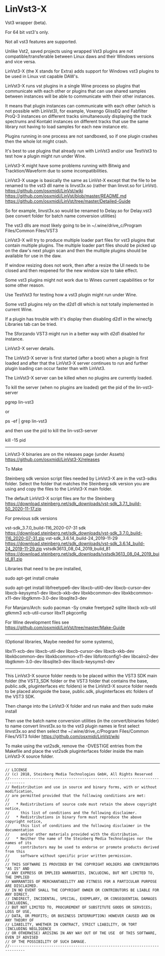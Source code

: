 # LinVst3-X

Vst3 wrapper (beta).

For 64 bit vst3's only.

Not all vst3 features are supported.

Unlike Vst2, saved projects using wrapped Vst3 plugins are not compatible/transferable between Linux daws and their Windows versions and vice versa.

LinVst3-X (the X stands for Extra) adds support for Windows vst3 plugins to be used in Linux vst capable DAW's.

LinVst3-X runs vst plugins in a single Wine process so plugins that communicate with each other or plugins that can use shared samples between instances will be able to communicate with their other instances.

It means that plugin instances can communicate with each other (which is not possible with LinVst3), for example, Voxengo GlissEQ and Fabfilter ProQ-3 instances on different tracks simultaneously displaying the track spectrums and Kontakt instances on different tracks that use the same library not having to load samples for each new instance etc.

Plugins running in one process are not sandboxed, so if one plugin crashes then the whole lot might crash.

It's best to use plugins that already run with LinVst3 and/or use TestVst3 to test how a plugin might run under Wine.

LinVst3-X might have some problems running with Bitwig and Tracktion/Waveform due to some incompatibilities.

LinVst3-X usage is basically the same as LinVst-X except that the file to be renamed to the vst3 dll name is linvst3x.so (rather than linvst.so for LinVst). https://github.com/osxmidi/LinVst/wiki https://github.com/osxmidi/LinVst/blob/master/README.md https://github.com/osxmidi/LinVst/tree/master/Detailed-Guide

So for example, linvst3x.so would be renamed to Delay.so for Delay.vst3 (see convert folder for batch name conversion utilities)

The vst3 dlls are most likely going to be in ~/.wine/drive_c/Program Files/Common Files/VST3

LinVst3-X will try to produce multiple loader part files for vst3 plugins that contain multiple plugins. 
The multiple loader part files should be picked up on the daw's next plugin scan and then the multiple plugins should be available for use in the daw.

If window resizing does not work, then after a resize the UI needs to be closed and then reopened for the new window size to take effect.

Some vst3 plugins might not work due to Wines current capabilities or for some other reason.

Use TestVst3 for testing how a vst3 plugin might run under Wine.

Some vst3 plugins rely on the d2d1 dll which is not totally implemented in current Wine.

If a plugin has trouble with it's display then disabling d2d1 in the winecfg Libraries tab can be tried.

The Sforzando VST3 might run in a better way with d2d1 disabled for instance.

LinVst3-X server details.

The LinVst3-X server is first started (after a boot) when a plugin is first loaded and after that the LinVst3-X server continues to run and further plugin loading can occur faster than with LinVst3.

The LinVst3-X server can be killed when no plugins are currently loaded.

To kill the server (when no plugins are loaded) get the pid of the lin-vst3-server

pgrep lin-vst3

or

ps -ef | grep lin-vst3

and then use the pid to kill the lin-vst3-server

kill -15 pid

-------

LinVst3-X binaries are on the releases page (under Assets) https://github.com/osxmidi/LinVst3-X/releases

To Make

Steinberg sdk version script files needed by LinVst3-X are in the vst3-sdks folder.
Select the folder that matches the Steinberg sdk version you are using and copy the files to the LinVst3-X main folder.

The default LinVst3-X script files are for the Steinberg https://download.steinberg.net/sdk_downloads/vst-sdk_3.7.1_build-50_2020-11-17.zip

For previous sdk versions

vst-sdk_3.7.0_build-116_2020-07-31 sdk https://download.steinberg.net/sdk_downloads/vst-sdk_3.7.0_build-116_2020-07-31.zip
vst-sdk_3.6.14_build-24_2019-11-29 https://download.steinberg.net/sdk_downloads/vst-sdk_3.6.14_build-24_2019-11-29.zip 
vstsdk3613_08_04_2019_build_81 https://download.steinberg.net/sdk_downloads/vstsdk3613_08_04_2019_build_81.zip

Libraries that need to be pre installed, 

sudo apt-get install cmake

sudo apt-get install libfreetype6-dev libxcb-util0-dev libxcb-cursor-dev libxcb-keysyms1-dev libxcb-xkb-dev libxkbcommon-dev libxkbcommon-x11-dev libgtkmm-3.0-dev libsqlite3-dev

For Manjaro/Arch: sudo pacman -Sy cmake freetype2 sqlite libxcb xcb-util gtkmm3 xcb-util-cursor libx11 pkgconfig

For Wine development files see https://github.com/osxmidi/LinVst/tree/master/Make-Guide

------

(Optional libraries, Maybe needed for some systems),

libx11-xcb-dev
libxcb-util-dev
libxcb-cursor-dev
libxcb-xkb-dev
libxkbcommon-dev
libxkbcommon-x11-dev
libfontconfig1-dev
libcairo2-dev
libgtkmm-3.0-dev
libsqlite3-dev
libxcb-keysyms1-dev

-------

This LinVst3-X source folder needs to be placed within the VST3 SDK main folder (the VST3_SDK folder or the VST3 folder that contains the base, public.sdk, pluginterfaces etc folders) ie the LinVst3-X source folder needs to be placed alongside the base, public.sdk, pluginterfaces etc folders of the VST3 SDK.

Then change into the LinVst3-X folder and run make and then sudo make install

Then use the batch name conversion utilities (in the convert/binaries folder) to name convert linvst3x.so to the vst3 plugin names ie first select linvst3x.so and then select the ~/.wine/drive_c/Program Files/Common Files/VST3 folder https://github.com/osxmidi/LinVst/wiki

To make using the vst2sdk, remove the -DVESTIGE entries from the Makefile and place the vst2sdk pluginterfaces folder inside the main LinVst3-X source folder.

----------

````//-----------------------------------------------------------------------------
// LICENSE
// (c) 2018, Steinberg Media Technologies GmbH, All Rights Reserved
//-----------------------------------------------------------------------------
// Redistribution and use in source and binary forms, with or without modification,
// are permitted provided that the following conditions are met:
// 
//   * Redistributions of source code must retain the above copyright notice, 
//     this list of conditions and the following disclaimer.
//   * Redistributions in binary form must reproduce the above copyright notice,
//     this list of conditions and the following disclaimer in the documentation 
//     and/or other materials provided with the distribution.
//   * Neither the name of the Steinberg Media Technologies nor the names of its
//     contributors may be used to endorse or promote products derived from this 
//     software without specific prior written permission.
// 
// THIS SOFTWARE IS PROVIDED BY THE COPYRIGHT HOLDERS AND CONTRIBUTORS "AS IS" AND
// ANY EXPRESS OR IMPLIED WARRANTIES, INCLUDING, BUT NOT LIMITED TO, THE IMPLIED 
// WARRANTIES OF MERCHANTABILITY AND FITNESS FOR A PARTICULAR PURPOSE ARE DISCLAIMED. 
// IN NO EVENT SHALL THE COPYRIGHT OWNER OR CONTRIBUTORS BE LIABLE FOR ANY DIRECT, 
// INDIRECT, INCIDENTAL, SPECIAL, EXEMPLARY, OR CONSEQUENTIAL DAMAGES (INCLUDING, 
// BUT NOT LIMITED TO, PROCUREMENT OF SUBSTITUTE GOODS OR SERVICES; LOSS OF USE, 
// DATA, OR PROFITS; OR BUSINESS INTERRUPTION) HOWEVER CAUSED AND ON ANY THEORY OF 
// LIABILITY, WHETHER IN CONTRACT, STRICT LIABILITY, OR TORT (INCLUDING NEGLIGENCE 
// OR OTHERWISE) ARISING IN ANY WAY OUT OF THE USE  OF THIS SOFTWARE, EVEN IF ADVISED
// OF THE POSSIBILITY OF SUCH DAMAGE.
//-----------------------------------------------------------------------------
